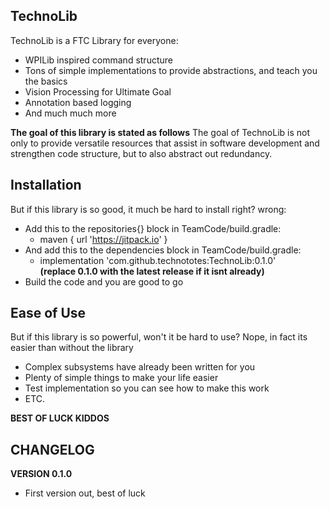 ## TechnoLib

TechnoLib is a FTC Library for everyone:
 - WPILib inspired command structure
 - Tons of simple implementations to provide abstractions, and teach you the basics
 - Vision Processing for Ultimate Goal
 - Annotation based logging
 - And much much more
 
**The goal of this library is stated as follows**
 The goal of TechnoLib is not only to provide versatile resources that assist in software development and strengthen code structure, but to also abstract out redundancy.
 
## Installation
But if this library is so good, it much be hard to install right? wrong:
 - Add this to the repositories{} block in TeamCode/build.gradle: 
   - maven { url 'https://jitpack.io' }
 - And add this to the dependencies block in TeamCode/build.gradle: 
   - implementation 'com.github.technototes:TechnoLib:0.1.0'    
   **(replace 0.1.0 with the latest release if it isnt already)**
 - Build the code and you are good to go
 
## Ease of Use
But if this library is so powerful, won't it be hard to use?
Nope, in fact its easier than without the library
 - Complex subsystems have already been written for you
 - Plenty of simple things to make your life easier
 - Test implementation so you can see how to make this work
 - ETC.
 
**BEST OF LUCK KIDDOS**

## CHANGELOG

**VERSION 0.1.0**
 - First version out, best of luck
